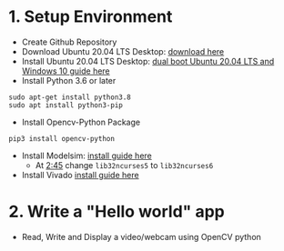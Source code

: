 # 1. Setup Environment
* Create Github Repository
* Download Ubuntu 20.04 LTS Desktop: [download here](https://ubuntu.com/download/desktop)
* Install Ubuntu 20.04 LTS Desktop: [dual boot Ubuntu 20.04 LTS and Windows 10 guide here](https://www.youtube.com/watch?v=-iSAyiicyQY)
* Install Python 3.6 or later
```
sudo apt-get install python3.8
sudo apt install python3-pip
```
* Install Opencv-Python Package
```
pip3 install opencv-python
```
* Install Modelsim: [install guide here](https://www.youtube.com/watch?v=5y1zwylqgUM)
  * At [2:45](https://www.youtube.com/watch?v=5y1zwylqgUM&t=165s) change ```lib32ncurses5``` to ```lib32ncurses6``` 
* Install Vivado [install guide here](https://github.com/NguyenTruongHoangTrung/CE434.L21-Group3/blob/main/Assignment%201/H%C6%B0%E1%BB%9Bng%20d%E1%BA%ABn%20c%C3%A0i%20%C4%91%E1%BA%B7t%20vivado%202019.1%20tr%C3%AAn%20Ubuntu.pdf)
# 2. Write a "Hello world" app
* Read, Write and Display a video/webcam using OpenCV python
